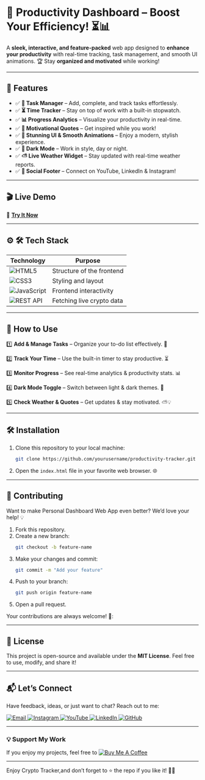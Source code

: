 #  🚀 Productivity Dashboard – Boost Your Efficiency! ⏳📊  

A **sleek, interactive, and feature-packed** web app designed to **enhance your productivity** with real-time tracking, task management, and smooth UI animations. 🏆 Stay **organized and motivated** while working!

---

## 🌟 Features  
- ✅ **📝 Task Manager** – Add, complete, and track tasks effortlessly.  
- ✅ **⏳ Time Tracker** – Stay on top of work with a built-in stopwatch.
- ✅ **📊 Progress Analytics** – Visualize your productivity in real-time.
- ✅ **🌅 Motivational Quotes** – Get inspired while you work!
- ✅ **🎨 Stunning UI & Smooth Animations** – Enjoy a modern, stylish experience.
- ✅ **🌙 Dark Mode** – Work in style, day or night.
- ✅ **⛅ Live Weather Widget** – Stay updated with real-time weather reports.
- ✅ **🔗 Social Footer** – Connect on YouTube, LinkedIn & Instagram!

  
  
---      
## 🎬 Live Demo 

🔗 **[Try It Now]()**  


---

## ⚙ 🛠 Tech Stack
| **Technology**  | **Purpose** |
|-----------------|-------------|
| ![HTML5](https://img.shields.io/badge/HTML5-E34F26?style=for-the-badge&logo=html5&logoColor=white) | Structure of the frontend |
| ![CSS3](https://img.shields.io/badge/CSS3-1572B6?style=for-the-badge&logo=css3&logoColor=white) | Styling and layout |
| ![JavaScript](https://img.shields.io/badge/JavaScript-F7DF1E?style=for-the-badge&logo=javascript&logoColor=black) | Frontend interactivity |
| ![REST API](https://img.shields.io/badge/API-0088CC?style=for-the-badge&logo=api&logoColor=white) | Fetching live crypto data |

---

## 🚀 How to Use 
1️⃣ **Add & Manage Tasks** – Organize your to-do list effectively. 📝

2️⃣ **Track Your Time** – Use the built-in timer to stay productive. ⏳ 

3️⃣  **Monitor Progress** – See real-time analytics & productivity stats. 📊  

4️⃣ **Dark Mode Toggle** – Switch between light & dark themes. 🌙 

5️⃣ **Check Weather & Quotes** – Get updates & stay motivated. ⛅💡

---

## 🛠️ Installation  

1. Clone this repository to your local machine:  
   ```bash  
   git clone https://github.com/yourusername/productivity-tracker.git
   ```  

2. Open the `index.html` file in your favorite web browser. 🌐  
 

---

## 🤝 Contributing  

Want to make Personal Dashboard Web App even better? We’d love your help! 💡  
1. Fork this repository.  
2. Create a new branch:  
   ```bash  
   git checkout -b feature-name  
   ```  
3. Make your changes and commit:  
   ```bash  
   git commit -m "Add your feature"  
   ```  
4. Push to your branch:  
   ```bash  
   git push origin feature-name  
   ```  
5. Open a pull request.  

Your contributions are always welcome! 🌟:


---

## 📜 License  

This project is open-source and available under the **MIT License**. Feel free to use, modify, and share it!  

---

## 📬 Let’s Connect  

Have feedback, ideas, or just want to chat? Reach out to me:  
<div>
  <a href="mailto:onlykelvin06@gmail.com">
    <img src="https://img.shields.io/badge/Email-4285F4?style=for-the-badge&logo=gmail&logoColor=white" alt="Email" />
  </a>
  <a href="https://www.instagram.com/_.yo.kelvin/">
    <img src="https://img.shields.io/badge/Instagram-E4405F?style=for-the-badge&logo=instagram&logoColor=white" alt="Instagram" />
  </a>
  <a href="https://www.youtube.com/@TechTutor_Tv?sub_confirmation=1">
    <img src="https://img.shields.io/badge/YouTube-FF0000?style=for-the-badge&logo=youtube&logoColor=white" alt="YouTube" />
  </a>
  <a href = "https://www.linkedin.com/in/kelvin-agyare-yeboah-6728a7301?utm_source=share&utm_campaign=share_via&utm_content=profile&utm_medium=android_app">
    <img src="https://img.shields.io/badge/LinkedIn-0077B5?style=for-the-badge&logo=linkedin&logoColor=white" alt="LinkedIn" />
  </a>
  <a href="https://github.com/KelvCodes">
    <img src="https://img.shields.io/badge/GitHub-181717?style=for-the-badge&logo=github&logoColor=white" alt="GitHub" />
  </a>
</div>     
 
---
### 💡 Support My Work  
If you enjoy my projects, feel free to [![Buy Me A Coffee](https://img.shields.io/badge/Buy%20Me%20A%20Coffee-%F0%9F%8C%8D-yellow?style=for-the-badge&logo=buy-me-a-coffee&logoColor=black)](https://www.buymeacoffee.com/kelvcodes) 

---
Enjoy Crypto Tracker,and don’t forget to ⭐ the repo if you like it! 🥳✨  








